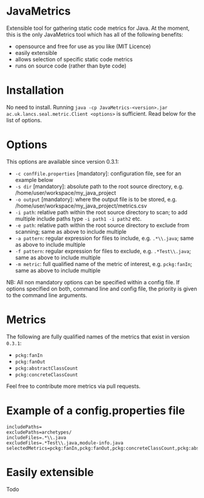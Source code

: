 # JavaMetrics

Extensible tool for gathering static code metrics for Java. At the moment, this is the only JavaMetrics tool which has all of the following benefits:

- opensource and free for use as you like (MIT Licence)
- easily extensible
- allows selection of specific static code metrics
- runs on source code (rather than byte code)

# Installation

No need to install. Running `java -cp JavaMetrics-<version>.jar ac.uk.lancs.seal.metric.Client <options>` is sufficient. Read below for the list of options.

# Options

This options are available since version 0.3.1:

- `-c confFile.properties` [mandatory]: configuration file, see for an example below
- `-s dir` [mandatory]: absolute path to the root source directory, e.g. /home/user/workspace/my_java_project
- `-o output` [mandatory]: where the output file is to be stored, e.g. /home/user/workspace/my_java_project/metrics.csv
- `-i path`: relative path within the root source directory to scan; to add multiple include paths type `-i path1 -i path2` etc.
- `-e path`: relative path within the root source directory to exclude from scanning; same as above to include multiple
- `-a pattern`: regular expression for files to include, e.g. `.*\\.java`; same as above to include multiple
- `-f pattern`: regular expression for files to exclude, e.g. `.*Test\\.java`; same as above to include multiple
- `-m metric`: full qualified name of the metric of interest, e.g. `pckg:fanIn`; same as above to include multiple

NB: All non mandatory options can be specified within a config file. If options specified on both, command line and config file, the priority is given to the command line arguments.

# Metrics

The following are fully qualified names of the metrics that exist in version `0.3.1`:

- `pckg:fanIn`
- `pckg:fanOut`
- `pckg:abstractClassCount`
- `pckg:concreteClassCount`

Feel free to contribute more metrics via pull requests.

# Example of a config.properties file

```
includePaths=
excludePaths=archetypes/
includeFiles=.*\\.java
excludeFiles=.*Test\\.java,module-info.java
selectedMetrics=pckg:fanIn,pckg:fanOut,pckg:concreteClassCount,pckg:abstractClassCount
```

# Easily extensible

Todo

